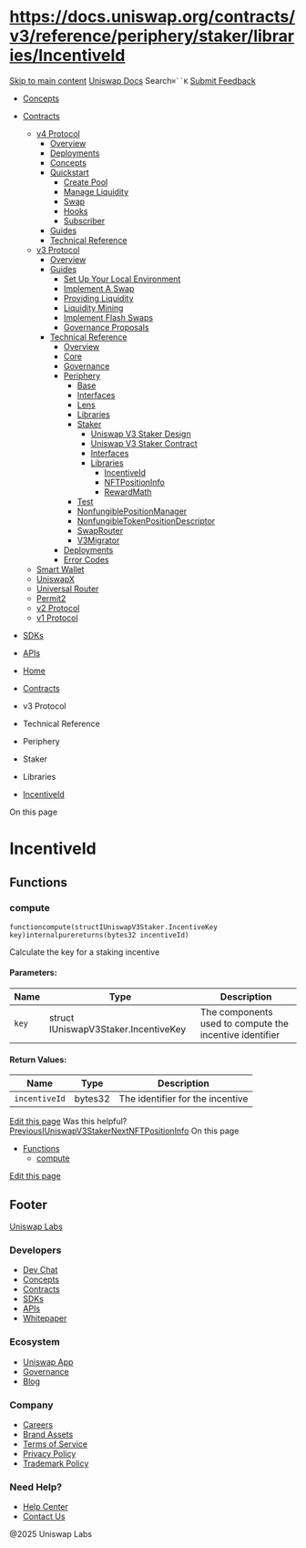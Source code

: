# https://docs.uniswap.org/contracts/v3/reference/periphery/staker/libraries/IncentiveId

[Skip to main content](https://docs.uniswap.org/contracts/v3/reference/periphery/staker/libraries/IncentiveId#__docusaurus_skipToContent_fallback)
[Uniswap Docs](https://docs.uniswap.org/)
Search`⌘``K`
[Submit Feedback](https://docs.google.com/forms/d/e/1FAIpQLSdjSkZam8KiatL9XACRVxCHjDJjaPGbls77PCXDKFn4JwykXg/viewform)
  * [Concepts](https://docs.uniswap.org/concepts/overview)
  * [Contracts](https://docs.uniswap.org/contracts/v4/overview)
    * [v4 Protocol](https://docs.uniswap.org/contracts/v3/reference/periphery/staker/libraries/IncentiveId)
      * [Overview](https://docs.uniswap.org/contracts/v4/overview)
      * [Deployments](https://docs.uniswap.org/contracts/v4/deployments)
      * [Concepts](https://docs.uniswap.org/contracts/v3/reference/periphery/staker/libraries/IncentiveId)
      * [Quickstart](https://docs.uniswap.org/contracts/v3/reference/periphery/staker/libraries/IncentiveId)
        * [Create Pool](https://docs.uniswap.org/contracts/v4/quickstart/create-pool)
        * [Manage Liquidity](https://docs.uniswap.org/contracts/v3/reference/periphery/staker/libraries/IncentiveId)
        * [Swap](https://docs.uniswap.org/contracts/v4/quickstart/swap)
        * [Hooks](https://docs.uniswap.org/contracts/v3/reference/periphery/staker/libraries/IncentiveId)
        * [Subscriber](https://docs.uniswap.org/contracts/v4/quickstart/subscriber)
      * [Guides](https://docs.uniswap.org/contracts/v3/reference/periphery/staker/libraries/IncentiveId)
      * [Technical Reference](https://docs.uniswap.org/contracts/v3/reference/periphery/staker/libraries/IncentiveId)
    * [v3 Protocol](https://docs.uniswap.org/contracts/v3/reference/periphery/staker/libraries/IncentiveId)
      * [Overview](https://docs.uniswap.org/contracts/v3/overview)
      * [Guides](https://docs.uniswap.org/contracts/v3/reference/periphery/staker/libraries/IncentiveId)
        * [Set Up Your Local Environment](https://docs.uniswap.org/contracts/v3/guides/local-environment)
        * [Implement A Swap](https://docs.uniswap.org/contracts/v3/reference/periphery/staker/libraries/IncentiveId)
        * [Providing Liquidity](https://docs.uniswap.org/contracts/v3/reference/periphery/staker/libraries/IncentiveId)
        * [Liquidity Mining](https://docs.uniswap.org/contracts/v3/reference/periphery/staker/libraries/IncentiveId)
        * [Implement Flash Swaps](https://docs.uniswap.org/contracts/v3/reference/periphery/staker/libraries/IncentiveId)
        * [Governance Proposals](https://docs.uniswap.org/contracts/v3/reference/periphery/staker/libraries/IncentiveId)
      * [Technical Reference](https://docs.uniswap.org/contracts/v3/reference/periphery/staker/libraries/IncentiveId)
        * [Overview](https://docs.uniswap.org/contracts/v3/reference/overview)
        * [Core](https://docs.uniswap.org/contracts/v3/reference/periphery/staker/libraries/IncentiveId)
        * [Governance](https://docs.uniswap.org/contracts/v3/reference/periphery/staker/libraries/IncentiveId)
        * [Periphery](https://docs.uniswap.org/contracts/v3/reference/periphery/staker/libraries/IncentiveId)
          * [Base](https://docs.uniswap.org/contracts/v3/reference/periphery/staker/libraries/IncentiveId)
          * [Interfaces](https://docs.uniswap.org/contracts/v3/reference/periphery/staker/libraries/IncentiveId)
          * [Lens](https://docs.uniswap.org/contracts/v3/reference/periphery/staker/libraries/IncentiveId)
          * [Libraries](https://docs.uniswap.org/contracts/v3/reference/periphery/staker/libraries/IncentiveId)
          * [Staker](https://docs.uniswap.org/contracts/v3/reference/periphery/staker/libraries/IncentiveId)
            * [Uniswap V3 Staker Design](https://docs.uniswap.org/contracts/v3/reference/periphery/staker/Design)
            * [Uniswap V3 Staker Contract](https://docs.uniswap.org/contracts/v3/reference/periphery/staker/UniswapV3Staker)
            * [Interfaces](https://docs.uniswap.org/contracts/v3/reference/periphery/staker/libraries/IncentiveId)
            * [Libraries](https://docs.uniswap.org/contracts/v3/reference/periphery/staker/libraries/IncentiveId)
              * [IncentiveId](https://docs.uniswap.org/contracts/v3/reference/periphery/staker/libraries/IncentiveId)
              * [NFTPositionInfo](https://docs.uniswap.org/contracts/v3/reference/periphery/staker/libraries/NFTPositionInfo)
              * [RewardMath](https://docs.uniswap.org/contracts/v3/reference/periphery/staker/libraries/RewardMath)
          * [Test](https://docs.uniswap.org/contracts/v3/reference/periphery/staker/libraries/IncentiveId)
          * [NonfungiblePositionManager](https://docs.uniswap.org/contracts/v3/reference/periphery/NonfungiblePositionManager)
          * [NonfungibleTokenPositionDescriptor](https://docs.uniswap.org/contracts/v3/reference/periphery/NonfungibleTokenPositionDescriptor)
          * [SwapRouter](https://docs.uniswap.org/contracts/v3/reference/periphery/SwapRouter)
          * [V3Migrator](https://docs.uniswap.org/contracts/v3/reference/periphery/V3Migrator)
        * [Deployments](https://docs.uniswap.org/contracts/v3/reference/deployments/)
        * [Error Codes](https://docs.uniswap.org/contracts/v3/reference/error-codes)
    * [Smart Wallet](https://docs.uniswap.org/contracts/v3/reference/periphery/staker/libraries/IncentiveId)
    * [UniswapX](https://docs.uniswap.org/contracts/v3/reference/periphery/staker/libraries/IncentiveId)
    * [Universal Router](https://docs.uniswap.org/contracts/v3/reference/periphery/staker/libraries/IncentiveId)
    * [Permit2](https://docs.uniswap.org/contracts/v3/reference/periphery/staker/libraries/IncentiveId)
    * [v2 Protocol](https://docs.uniswap.org/contracts/v3/reference/periphery/staker/libraries/IncentiveId)
    * [v1 Protocol](https://docs.uniswap.org/contracts/v3/reference/periphery/staker/libraries/IncentiveId)
  * [SDKs](https://docs.uniswap.org/sdk/v4/overview)
  * [APIs](https://docs.uniswap.org/api/subgraph/overview)


  * [Home](https://docs.uniswap.org/)
  * [Contracts](https://docs.uniswap.org/contracts/v4/overview)
  * v3 Protocol
  * Technical Reference
  * Periphery
  * Staker
  * Libraries
  * [IncentiveId](https://docs.uniswap.org/contracts/v3/reference/periphery/staker/libraries/IncentiveId)


On this page
# IncentiveId
## Functions[​](https://docs.uniswap.org/contracts/v3/reference/periphery/staker/libraries/IncentiveId#functions "Direct link to Functions")
### compute[​](https://docs.uniswap.org/contracts/v3/reference/periphery/staker/libraries/IncentiveId#compute "Direct link to compute")
```
functioncompute(structIUniswapV3Staker.IncentiveKey key)internalpurereturns(bytes32 incentiveId)
```

Calculate the key for a staking incentive
#### Parameters:[​](https://docs.uniswap.org/contracts/v3/reference/periphery/staker/libraries/IncentiveId#parameters "Direct link to Parameters:")
Name| Type| Description  
---|---|---  
`key`| struct IUniswapV3Staker.IncentiveKey| The components used to compute the incentive identifier  
#### Return Values:[​](https://docs.uniswap.org/contracts/v3/reference/periphery/staker/libraries/IncentiveId#return-values "Direct link to Return Values:")
Name| Type| Description  
---|---|---  
`incentiveId`| bytes32| The identifier for the incentive  
[Edit this page](https://github.com/uniswap/uniswap-docs/tree/main/docs/contracts/v3/reference/periphery/staker/libraries/IncentiveId.md)
Was this helpful?
[PreviousIUniswapV3Staker](https://docs.uniswap.org/contracts/v3/reference/periphery/staker/interfaces/IUniswapV3Staker)[NextNFTPositionInfo](https://docs.uniswap.org/contracts/v3/reference/periphery/staker/libraries/NFTPositionInfo)
On this page
  * [Functions](https://docs.uniswap.org/contracts/v3/reference/periphery/staker/libraries/IncentiveId#functions)
    * [compute](https://docs.uniswap.org/contracts/v3/reference/periphery/staker/libraries/IncentiveId#compute)


[Edit this page](https://github.com/uniswap/uniswap-docs/tree/main/docs/contracts/v3/reference/periphery/staker/libraries/IncentiveId.md)
## Footer
[Uniswap Labs](https://docs.uniswap.org/)
### Developers
  * [Dev Chat](https://discord.com/invite/uniswap)
  * [Concepts](https://docs.uniswap.org/concepts/overview)
  * [Contracts](https://docs.uniswap.org/contracts/v4/overview)
  * [SDKs](https://docs.uniswap.org/sdk/v4/overview)
  * [APIs](https://docs.uniswap.org/api/subgraph/overview)
  * [Whitepaper](https://app.uniswap.org/whitepaper-v4.pdf)


### Ecosystem
  * [Uniswap App](https://app.uniswap.org/)
  * [Governance](https://www.uniswapfoundation.org/governance)
  * [Blog](https://blog.uniswap.org/)


### Company
  * [Careers](https://boards.greenhouse.io/uniswaplabs)
  * [Brand Assets](https://github.com/Uniswap/brand-assets/raw/main/Uniswap%20Brand%20Assets.zip)
  * [Terms of Service](https://support.uniswap.org/hc/en-us/articles/30935100859661-Uniswap-Labs-Terms-of-Service)
  * [Privacy Policy](https://support.uniswap.org/hc/en-us/articles/30934457771405-Uniswap-Labs-Privacy-Policy)
  * [Trademark Policy](https://support.uniswap.org/hc/en-us/articles/30934762216973-Uniswap-Labs-Trademark-Guidelines)


### Need Help?
  * [Help Center](https://support.uniswap.org/)
  * [Contact Us](https://support.uniswap.org/hc/en-us/requests/new)


@2025 Uniswap Labs
[](https://github.com/uniswap/uniswap-docs)[](https://twitter.com/Uniswap)[](https://discord.com/invite/uniswap)
